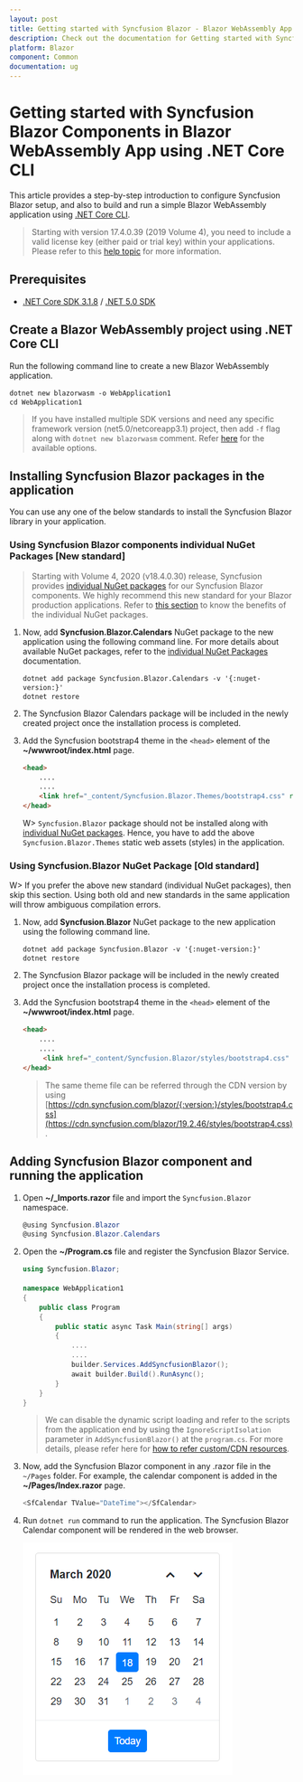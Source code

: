 ```yaml
---
layout: post
title: Getting started with Syncfusion Blazor - Blazor WebAssembly App in .NET Core CLI
description: Check out the documentation for Getting started with Syncfusion Blazor
platform: Blazor
component: Common
documentation: ug
---
```


<!-- markdownlint-disable MD024 -->

# Getting started with Syncfusion Blazor Components in Blazor WebAssembly App using .NET Core CLI

This article provides a step-by-step introduction to configure Syncfusion Blazor setup, and also to build and run a simple Blazor WebAssembly application using [.NET Core CLI](https://dotnet.microsoft.com/download/dotnet/).

> Starting with version 17.4.0.39 (2019 Volume 4), you need to include a valid license key (either paid or trial key) within your applications. Please refer to this [help topic](https://help.syncfusion.com/common/essential-studio/licensing/license-key#blazor) for more information.

## Prerequisites

* [.NET Core SDK 3.1.8](https://dotnet.microsoft.com/download/dotnet/3.1) / [.NET 5.0 SDK](https://dotnet.microsoft.com/download/dotnet/5.0)

## Create a Blazor WebAssembly project using .NET Core CLI

Run the following command line to create a new Blazor WebAssembly application.

```
dotnet new blazorwasm -o WebApplication1
cd WebApplication1
```

> If you have installed multiple SDK versions and need any specific framework version (net5.0/netcoreapp3.1) project, then add `-f` flag along with `dotnet new blazorwasm` comment. Refer [here](https://docs.microsoft.com/en-us/dotnet/core/tools/dotnet-new#blazorwasm) for the available options.

## Installing Syncfusion Blazor packages in the application

You can use any one of the below standards to install the Syncfusion Blazor library in your application.

### Using Syncfusion Blazor components individual NuGet Packages [New standard]

> Starting with Volume 4, 2020 (v18.4.0.30) release, Syncfusion provides [individual NuGet packages](https://blazor.syncfusion.com/documentation/nuget-packages/) for our Syncfusion Blazor components. We highly recommend this new standard for your Blazor production applications. Refer to [this section](https://blazor.syncfusion.com/documentation/nuget-packages/#benefits-of-using-individual-nuget-packages) to know the benefits of the individual NuGet packages.

1. Now, add **Syncfusion.Blazor.Calendars** NuGet package to the new application using the following command line. For more details about available NuGet packages, refer to the [individual NuGet Packages](https://blazor.syncfusion.com/documentation/nuget-packages/) documentation.

    ```
    dotnet add package Syncfusion.Blazor.Calendars -v '{:nuget-version:}'
    dotnet restore
    ```

2. The Syncfusion Blazor Calendars package will be included in the newly created project once the installation process is completed.

3. Add the Syncfusion bootstrap4 theme in the `<head>` element of the **~/wwwroot/index.html** page.

    ```html
    <head>
        ....
        ....
        <link href="_content/Syncfusion.Blazor.Themes/bootstrap4.css" rel="stylesheet" />
    </head>
    ```

    W> `Syncfusion.Blazor` package should not be installed along with [individual NuGet packages](https://blazor.syncfusion.com/documentation/nuget-packages/). Hence, you have to add the above `Syncfusion.Blazor.Themes` static web assets (styles) in the application.

### Using Syncfusion.Blazor NuGet Package [Old standard]

W> If you prefer the above new standard (individual NuGet packages), then skip this section. Using both old and new standards in the same application will throw ambiguous compilation errors.

1. Now, add **Syncfusion.Blazor** NuGet package to the new application using the following command line.

    ```
    dotnet add package Syncfusion.Blazor -v '{:nuget-version:}'
    dotnet restore
    ```

2. The Syncfusion Blazor package will be included in the newly created project once the installation process is completed.

3. Add the Syncfusion bootstrap4 theme in the `<head>` element of the **~/wwwroot/index.html** page.

    ```html
    <head>
        ....
        ....
         <link href="_content/Syncfusion.Blazor/styles/bootstrap4.css" rel="stylesheet" />
    </head>
    ```

    > The same theme file can be referred through the CDN version by using [https://cdn.syncfusion.com/blazor/{:version:}/styles/bootstrap4.css](https://cdn.syncfusion.com/blazor/19.2.46/styles/bootstrap4.css).

## Adding Syncfusion Blazor component and running the application

1. Open **~/_Imports.razor** file and import the `Syncfusion.Blazor` namespace.

    ```csharp
    @using Syncfusion.Blazor
    @using Syncfusion.Blazor.Calendars
    ```

2. Open the **~/Program.cs** file and register the Syncfusion Blazor Service.

    ```csharp
    using Syncfusion.Blazor;

    namespace WebApplication1
    {
        public class Program
        {
            public static async Task Main(string[] args)
            {
                ....
                ....
                builder.Services.AddSyncfusionBlazor();
                await builder.Build().RunAsync();
            }
        }
    }
    ```

    > We can disable the dynamic script loading and refer to the scripts from the application end by using the `IgnoreScriptIsolation` parameter in `AddSyncfusionBlazor()` at the `program.cs`. For more details, please refer here for [how to refer custom/CDN resources](../common/custom-resource-generator/#how-to-use-custom-resources-in-the-blazor-application).

3. Now, add the Syncfusion Blazor component in any .razor file in the `~/Pages` folder. For example, the calendar component is added in the **~/Pages/Index.razor** page.

    ```csharp
    <SfCalendar TValue="DateTime"></SfCalendar>
    ```

4. Run `dotnet run` command to run the application. The Syncfusion Blazor Calendar component will be rendered in the web browser.

    ![output](images/browser-output.png)
